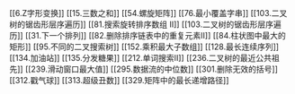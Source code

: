 [[6.Z字形变换]]
[[15.三数之和]]
[[54.螺旋矩阵]]
[[76.最小覆盖字串]]
[[103.二叉树的锯齿形层序遍历]]
[[81.搜索旋转排序数组 II]]
[[103.二叉树的锯齿形层序遍历]]
[[31.下一个排列]]
[[82.删除排序链表中的重复元素II]]
[[84.柱状图中最大的矩形]]
[[95.不同的二叉搜索树]]
[[152.乘积最大子数组]]
[[128.最长连续序列]]
[[134.加油站]]
[[135.分发糖果]]
[[212.单词搜索II]]
[[236.二叉树的最近公共祖先]]
[[239.滑动窗口最大值]]
[[295.数据流的中位数]]
[[301.删除无效的括号]]
[[312.戳气球]]
[[313.超级丑数]]
[[329.矩阵中的最长递增路径]]